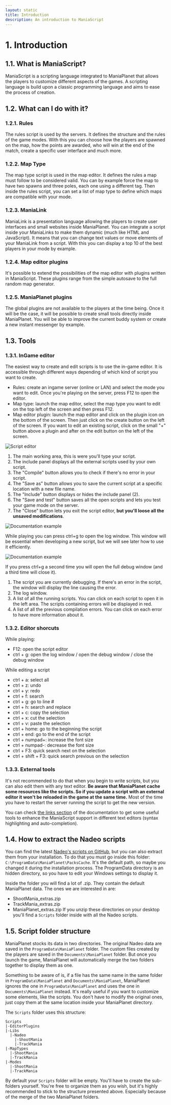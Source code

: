 ```yaml
---
layout: static
title: Introduction
description: An introduction to ManiaScript
---
```


# 1. Introduction

## 1.1. What is ManiaScript?

ManiaScript is a scripting language integrated to ManiaPlanet that allows the players to customize different aspects of the games. A scripting language is build upon a classic programming language and aims to ease the process of creation.


## 1.2. What can I do with it?

### 1.2.1. Rules

The rules script is used by the servers. It defines the structure and the rules of the game modes. With this you can choose how the players are spawned on the map, how the points are awarded, who will win at the end of the match, create a specific user interface and much more.


### 1.2.2. Map Type

The map type script is used in the map editor. It defines the rules a map must follow to be considered valid. You can by example force the map to have two spawns and three poles, each one using a different tag. Then inside the rules script, you can set a list of map type to define which maps are compatible with your mode.


### 1.2.3. ManiaLink

ManiaLink is a presentation language allowing the players to create user interfaces and small websites inside ManiaPlanet. You can integrate a script inside your ManiaLinks to make them dynamic (much like HTML and JavaScript). It means that you can change text values or move elements of your ManiaLink from a script. With this you can display a top 10 of the best players in your mode by example.


### 1.2.4. Map editor plugins

It's possible to extend the possibilities of the map editor with plugins written in ManiaScript. These plugins range from the simple autosave to the full random map generator.


### 1.2.5. ManiaPlanet plugins

The global plugins are not available to the players at the time being. Once it will be the case, it will be possible to create small tools directly inside ManiaPlanet. You will be able to improve the current buddy system or create a new instant messenger by example.


## 1.3. Tools

### 1.3.1. InGame editor

The easiest way to create and edit scripts is to use the in-game editor. It is accessible through different ways depending of which kind of script you want to create.

- Rules: create an ingame server (online or LAN) and select the mode you want to edit. Once you're playing on the server, press F12 to open the editor.
- Map type: launch the map editor, select the map type you want to edit on the top left of the screen and then press F12.
- Map editor plugin: launch the map editor and click on the plugin icon on the bottom of the screen. Then just click on the create button on the left of the screen. If you want to edit an existing script, click on the small "+" button above a plugin and after on the edit button on the left of the screen.

![Script editor](./img/script-editor.png)

1. The main working area, this is were you'll type your script. 
2. The include panel displays all the external scripts used by your own script.
3. The "Compile" button allows you to check if there's no error in your script.
4. The "Save as" button allows you to save the current script at a specific location with a new file name.
5. The "Include" button displays or hides the include panel (2).
6. The "Save and test" button saves all the open scripts and lets you test your game mode on the server.
7. The "Close" button lets you exit the script editor, __but you'll loose all the unsaved modifications__.

![Documentation example](./img/debugger-small.png)

While playing you can press ctrl+g to open the log window. This window will be essential when developing a new script, but we will see later how to use it efficiently.

![Documentation example](./img/debugger-big.png)

If you press ctrl+g a second time you will open the full debug window (and a third time will close it).

1. The script you are currently debugging. If there's an error in the script, the window will display the line causing the error.
2. The log window.
3. A list of all the running scripts. You can click on each script to open it in the left area. The scripts containing errors will be displayed in red.
4. A list of all the previous compilation errors. You can click on each error to have more information about it.


### 1.3.2. Editor shorcuts

While playing:

  * F12: open the script editor
  * ctrl + g: open the log window / open the debug window / close the debug window
  
While editing a script
  
  * ctrl + a: select all
  * ctrl + z: undo
  * ctrl + y: redo
  * ctrl + f: search
  * ctrl + g: go to line #
  * ctrl + h: search and replace
  * ctrl + c: copy the selection
  * ctrl + x: cut the selection
  * ctrl + v: paste the selection
  * ctrl + home: go to the beginning the script
  * ctrl + end: go to the end of the script
  * ctrl + numpad+: increase the font size
  * ctrl + numpad-: decrease the font size
  * ctrl + F3: quick search next on the selection
  * ctrl + shift + F3: quick search previous on the selection


### 1.3.3. External tools

It's not recommended to do that when you begin to write scripts, but you can also edit them with any text editor. __Be aware that ManiaPlanet cache some resources like the scripts. So if you update a script with an external editor it won't be reloaded in the game at the same time.__ Most of the time you have to restart the server running the script to get the new version.

You can check [the links section](../general/links.html#tools) of the documentation to get some useful tools to enhance the ManiaScript support in different text editors (syntax highlighting and auto-completion).


## 1.4. How to extract the Nadeo scripts

You can find the latest [Nadeo's scripts on GitHub](https://github.com/maniaplanet/game-modes), but you can also extract them from your installation. To do that you must go inside this folder: `C:\ProgramData\ManiaPlanet\PacksCache`.
It's the default path, so maybe you changed it during the installation process. The ProgramData directory is an hidden directory, so you have to edit your Windows settings to display it.

Inside the folder you will find a lot of .zip. They contain the default ManiaPlanet data. The ones we are interested in are:
- ShootMania_extras.zip
- TrackMania_extras.zip
- ManiaPlanet_extras.zip
If you unzip these directories on your desktop you'll find a `Scripts` folder inside with all the Nadeo scripts.


## 1.5. Script folder structure

ManiaPlanet stocks its data in two directories. The original Nadeo data are saved in the `ProgramData\ManiaPlanet` folder. The custom files created by the players are saved in the `Documents\ManiaPlanet` folder. But once you launch the game, ManiaPlanet will automatically merge the two folders together to display them as one.

Something to be aware of is, if a file has the same name in the same folder in `ProgramData\ManiaPlanet` and `Documents\ManiaPlanet`, ManiaPlanet ignores the one in `ProgramData\ManiaPlanet` and uses the one in `Documents\ManiaPlanet` instead. It's really useful if you want to customize some elements, like the scripts. You don't have to modify the original ones, just copy them at the same location inside your ManiaPlanet directory.

The `Scripts` folder uses this structure:

    Scripts
    |-EditorPlugins
    |-Libs
      |-Nadeo
        |-ShootMania
        |-TrackMania
    |-MapTypes
      |-ShootMania
      |-TrackMania
    |-Modes
      |-ShootMania
      |-TrackMania

By default your `Scripts` folder will be empty. You'll have to create the sub-folders yourself. You're free to organize them as you wish, but it's highly recommended to stick to the structure presented above. Especially because of the merge of the two ManiaPlanet folders.
